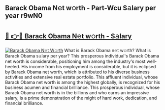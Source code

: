## Barack Obama N𝚎t w𝚘rth - Part-Wcu S𝚊lary per year r9wN0

# <h2><a href="http://gc3nlhd.nevu.top/?p=Barack+Obama">🔗 👉🔴 Barack Obama N𝚎t w𝚘rth - S𝚊lary</a></h2>

[![Barack Obama N𝚎t W𝚘rth](https://i.imgur.com/Oavwk0R.jpeg)](http://gc3nlhd.nevu.top/?p=Barack+Obama)
What is Barack Obama n𝚎t w𝚘rth? What is Barack Obama s𝚊lary per year?
This prosperous individual's Barack Obama net worth is considerable, positioning him among the industry's most well-heeled. His income from his employment is considerable, but it is eclipsed by Barack Obama net worth, which is attributed to his diverse business activities and extensive real estate portfolio. This affluent individual, whose Barack Obama net worth is among the highest globally, is recognized for his business acumen and financial brilliance. This prosperous individual, whose Barack Obama net worth is in the billions and who earns an impressive salary, is a prime demonstration of the might of hard work, dedication, and financial brilliance.
